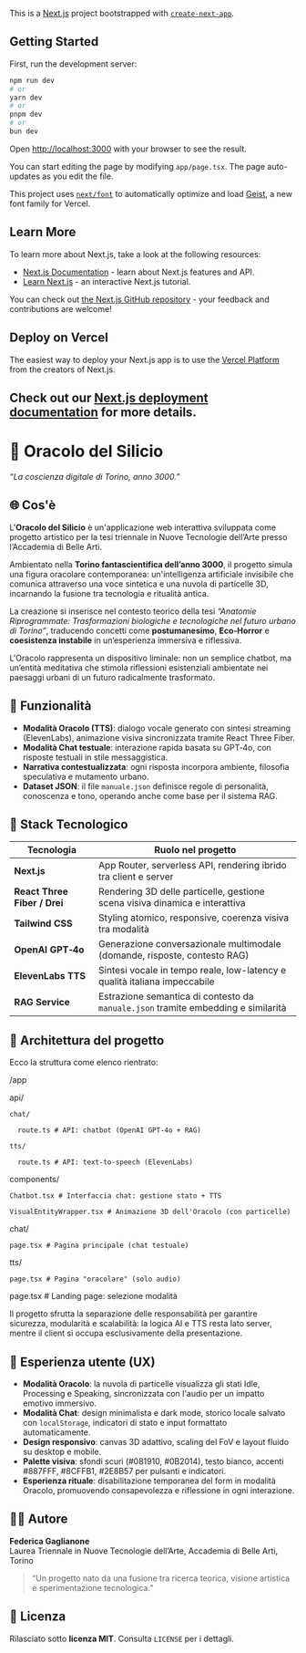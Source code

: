 This is a [Next.js](https://nextjs.org) project bootstrapped with [`create-next-app`](https://nextjs.org/docs/app/api-reference/cli/create-next-app).

## Getting Started

First, run the development server:

```bash
npm run dev
# or
yarn dev
# or
pnpm dev
# or
bun dev
```

Open [http://localhost:3000](http://localhost:3000) with your browser to see the result.

You can start editing the page by modifying `app/page.tsx`. The page auto-updates as you edit the file.

This project uses [`next/font`](https://nextjs.org/docs/app/building-your-application/optimizing/fonts) to automatically optimize and load [Geist](https://vercel.com/font), a new font family for Vercel.

## Learn More

To learn more about Next.js, take a look at the following resources:

- [Next.js Documentation](https://nextjs.org/docs) - learn about Next.js features and API.
- [Learn Next.js](https://nextjs.org/learn) - an interactive Next.js tutorial.

You can check out [the Next.js GitHub repository](https://github.com/vercel/next.js) - your feedback and contributions are welcome!

## Deploy on Vercel

The easiest way to deploy your Next.js app is to use the [Vercel Platform](https://vercel.com/new?utm_medium=default-template&filter=next.js&utm_source=create-next-app&utm_campaign=create-next-app-readme) from the creators of Next.js.

Check out our [Next.js deployment documentation](https://nextjs.org/docs/app/building-your-application/deploying) for more details.
--------------------------------------------------------------------------------------------------------------------------------------

# 🧠 Oracolo del Silicio

_“La coscienza digitale di Torino, anno 3000.”_

## 🌐 Cos'è

L'**Oracolo del Silicio** è un'applicazione web interattiva sviluppata come progetto artistico per la tesi triennale in Nuove Tecnologie dell’Arte presso l’Accademia di Belle Arti.

Ambientato nella **Torino fantascientifica dell’anno 3000**, il progetto simula una figura oracolare contemporanea: un'intelligenza artificiale invisibile che comunica attraverso una voce sintetica e una nuvola di particelle 3D, incarnando la fusione tra tecnologia e ritualità antica.

La creazione si inserisce nel contesto teorico della tesi _“Anatomie Riprogrammate: Trasformazioni biologiche e tecnologiche nel futuro urbano di Torino”_, traducendo concetti come **postumanesimo**, **Eco‑Horror** e **coesistenza instabile** in un’esperienza immersiva e riflessiva.

L'Oracolo rappresenta un dispositivo liminale: non un semplice chatbot, ma un’entità meditativa che stimola riflessioni esistenziali ambientate nei paesaggi urbani di un futuro radicalmente trasformato.

## 🧩 Funzionalità

- **Modalità Oracolo (TTS)**: dialogo vocale generato con sintesi streaming (ElevenLabs), animazione visiva sincronizzata tramite React Three Fiber.
- **Modalità Chat testuale**: interazione rapida basata su GPT‑4o, con risposte testuali in stile messaggistica.
- **Narrativa contestualizzata**: ogni risposta incorpora ambiente, filosofia speculativa e mutamento urbano.
- **Dataset JSON**: il file `manuale.json` definisce regole di personalità, conoscenza e tono, operando anche come base per il sistema RAG.

## 🚀 Stack Tecnologico

| Tecnologia             | Ruolo nel progetto                                                                 |
|------------------------|-------------------------------------------------------------------------------------|
| **Next.js**            | App Router, serverless API, rendering ibrido tra client e server                  |
| **React Three Fiber / Drei** | Rendering 3D delle particelle, gestione scena visiva dinamica e interattiva  |
| **Tailwind CSS**       | Styling atomico, responsive, coerenza visiva tra modalità                          |
| **OpenAI GPT‑4o**      | Generazione conversazionale multimodale (domande, risposte, contesto RAG)          |
| **ElevenLabs TTS**     | Sintesi vocale in tempo reale, low-latency e qualità italiana impeccabile           |
| **RAG Service**        | Estrazione semantica di contesto da `manuale.json` tramite embedding e similarità |

## 🧠 Architettura del progetto

Ecco la struttura come elenco rientrato:

/app

  api/

    chat/

      route.ts # API: chatbot (OpenAI GPT-4o + RAG)

    tts/

      route.ts # API: text-to-speech (ElevenLabs)

  components/

    Chatbot.tsx # Interfaccia chat: gestione stato + TTS

    VisualEntityWrapper.tsx # Animazione 3D dell'Oracolo (con particelle)

  chat/

    page.tsx # Pagina principale (chat testuale)

  tts/

    page.tsx # Pagina "oracolare" (solo audio)

  page.tsx # Landing page: selezione modalità


Il progetto sfrutta la separazione delle responsabilità per garantire sicurezza, modularità e scalabilità: la logica AI e TTS resta lato server, mentre il client si occupa esclusivamente della presentazione.

## 🎨 Esperienza utente (UX)

- **Modalità Oracolo**: la nuvola di particelle visualizza gli stati Idle, Processing e Speaking, sincronizzata con l'audio per un impatto emotivo immersivo.
- **Modalità Chat**: design minimalista e dark mode, storico locale salvato con `localStorage`, indicatori di stato e input formattato automaticamente.
- **Design responsivo**: canvas 3D adattivo, scaling del FoV e layout fluido su desktop e mobile.  
- **Palette visiva**: sfondi scuri (#081910, #0B2014), testo bianco, accenti #887FFF, #8CFFB1, #2E8B57 per pulsanti e indicatori.  
- **Esperienza rituale**: disabilitazione temporanea del form in modalità Oracolo, promuovendo consapevolezza e riflessione in ogni interazione.

## 🧑‍🎓 Autore

**Federica Gaglianone**  
Laurea Triennale in Nuove Tecnologie dell’Arte, Accademia di Belle Arti, Torino  
> “Un progetto nato da una fusione tra ricerca teorica, visione artistica e sperimentazione tecnologica.”

## 📜 Licenza

Rilasciato sotto **licenza MIT**. Consulta `LICENSE` per i dettagli.


